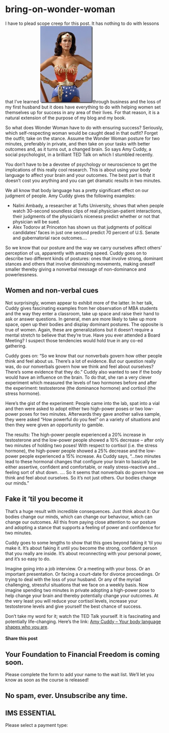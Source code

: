 # bring-on-wonder-woman
I have to plead scope creep for this post. It has nothing to do with lessons that I’ve learned ![Wonder Women](attachments/Wonder-woman_thumb.jpg)through business and the loss of my first husband but it does have everything to do with helping women set themselves up for success in any area of their lives. For that reason, it is a natural extension of the purpose of my blog and my book.

So what does Wonder Woman have to do with ensuring success? Seriously, which self-respecting woman would be caught dead in that outfit? Forget the outfit; take on the stance. Assume the Wonder Woman posture for two minutes, preferably in private, and then take on your tasks with better outcomes and, as it turns out, a changed brain. So says Amy Cuddy, a social psychologist, in a brilliant TED Talk on which I stumbled recently.

You don’t have to be a devotee of psychology or neuroscience to get the implications of this really cool research. This is about using your body language to affect your brain and your outcomes. The best part is that it doesn’t cost you anything and you can get dramatic results in two minutes.

We all know that body language has a pretty significant effect on our judgment of people. Amy Cuddy gives the following examples:

- Nalini Ambady, a researcher at Tufts University, shows that when people watch 30-second soundless clips of real physician-patient interactions, their judgments of the physician’s niceness predict whether or not that physician will be sued.
- Alex Todorov at Princeton has shown us that judgments of political candidates’ faces in just one second predict 70 percent of U.S. Senate and gubernatorial race outcomes….

So we know that our posture and the way we carry ourselves affect others’ perception of us, apparently with amazing speed. Cuddy goes on to describe two different kinds of postures: ones that involve strong, dominant stances and others that involve diminishing movements, making oneself smaller thereby giving a nonverbal message of non-dominance and powerlessness.

## Women and non-verbal cues

Not surprisingly, women appear to exhibit more of the latter. In her talk, Cuddy gives fascinating examples from her observation of MBA students and the way they enter a classroom, take up space and raise their hand to ask or answer questions. In general, men are more likely to take up more space, open up their bodies and display dominant postures. The opposite is true of women. Again, these are generalizations but it doesn’t require a mental stretch to believe that they’re true. Have you ever attended a Board Meeting? I suspect those tendencies would hold true in any co-ed gathering.

Cuddy goes on: “So we know that our nonverbals govern how other people think and feel about us. There’s a lot of evidence. But our question really was, do our nonverbals govern how we think and feel about ourselves? There’s some evidence that they do.” Cuddy also wanted to see if the body would have an influence on the brain. To do that, she ran a very clever experiment which measured the levels of two hormones before and after the experiment: testosterone (the dominance hormone) and cortisol (the stress hormone).

Here’s the gist of the experiment: People came into the lab, spat into a vial and then were asked to adopt either two high-power poses or two low-power poses for two minutes. Afterwards they gave another saliva sample, they were asked “How powerful do you feel” on a variety of situations and then they were given an opportunity to gamble.

The results: The high-power people experienced a 20% increase in testosterone and the low-power people showed a 10% decrease – after only two minutes of holding two poses! With respect to cortisol (i.e. the stress hormone), the high-power people showed a 25% decrease and the low-power people experienced a 15% increase. As Cuddy says, “…two minutes lead to these hormonal changes that configure your brain to basically be either assertive, confident and comfortable, or really stress-reactive and… feeling sort of shut down. …. So it seems that nonverbals do govern how we think and feel about ourselves. So it’s not just others. Our bodies change our minds.”

## Fake it ’til you become it

That’s a huge result with incredible consequences. Just think about it: Our bodies change our minds, which can change our behaviour, which can change our outcomes. All this from paying close attention to our posture and adopting a stance that supports a feeling of power and confidence for two minutes.

Cuddy goes to some lengths to show that this goes beyond faking it ‘til you make it. It’s about faking it until you become the strong, confident person that you really are inside. It’s about reconnecting with your personal power, and it’s so easy to do.

Imagine going into a job interview. Or a meeting with your boss. Or an important presentation. Or facing a court-date for divorce proceedings. Or trying to deal with the loss of your husband. Or any of the myriad challenging, stressful situations that we face on a weekly basis. Now imagine spending two minutes in private adopting a high-power pose to help change your brain and thereby potentially change your outcomes. At the very least you will reduce your cortisol levels, increase your testosterone levels and give yourself the best chance of success.

Don’t take my word for it; watch the TED Talk yourself. It is fascinating and potentially life-changing. Here’s the link: [Amy Cuddy – Your body language shapes who you are](http://www.ted.com/talks/amy_cuddy_your_body_language_shapes_who_you_are.html).

#### Share this post

## Your Foundation to Financial Freedom is coming soon.

Please complete the form to add your name to the wait list. We’ll let you know as soon as the course is released!

## No spam, ever. Unsubscribe any time.

## IMS ESSENTIAL

Please select a payment type:
